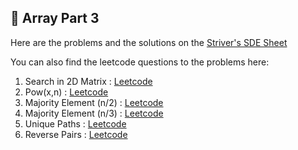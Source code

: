 ## 🎹 Array Part 3

Here are the problems and the solutions on the [Striver's SDE Sheet](https://takeuforward.org/interviews/strivers-sde-sheet-top-coding-interview-problems)

You can also find the leetcode questions to the problems here:

1. Search in 2D Matrix : [Leetcode](https://leetcode.com/problems/search-a-2d-matrix/description/)
2. Pow(x,n) : [Leetcode](https://leetcode.com/problems/find-the-duplicate-number/description/)
3. Majority Element (n/2) : [Leetcode](https://leetcode.com/problems/majority-element/)
4. Majority Element (n/3) : [Leetcode](https://leetcode.com/problems/majority-element-ii/)
5. Unique Paths : [Leetcode](https://leetcode.com/problems/unique-paths/)
6. Reverse Pairs : [Leetcode](https://leetcode.com/problems/reverse-pairs/)
